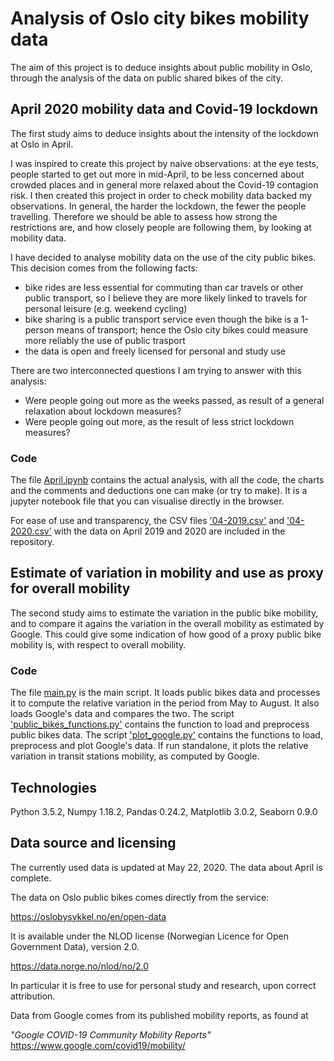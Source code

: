 # Analysis of Oslo city bikes mobility data #

The aim of this project is to deduce insights about public mobility in Oslo, through the analysis of the data on public shared bikes of the city.

## April 2020 mobility data and Covid-19 lockdown ##

The first study aims to deduce insights about the intensity of the lockdown at Oslo in April.

I was inspired to create this project by naive observations: at the eye tests, people started to get out more in mid-April, to be less concerned about crowded places and in general more relaxed about the Covid-19 contagion risk. I then created this project in order to check mobility data backed my observations. In general, the harder the lockdown, the fewer the people travelling. Therefore we should be able to assess how strong the restrictions are, and how closely people are following them, by looking at mobility data.

I have decided to analyse mobility data on the use of the city public bikes. This decision comes from the following facts:
 - bike rides are less essential for commuting than car travels or other public transport, so I believe they are more likely linked to travels for personal leisure (e.g. weekend cycling)
 - bike sharing is a public transport service even though the bike is a 1-person means of transport; hence the Oslo city bikes could measure more reliably the use of public trasport
 - the data is open and freely licensed for personal and study use

There are two interconnected questions I am trying to answer with this analysis:
 - Were people going out more as the weeks passed, as result of a general relaxation about lockdown measures?
 - Were people going out more, as the result of less strict lockdown measures?

### Code ###

The file [April.ipynb](April.ipynb) contains the actual analysis, with all the code, the charts and the comments and deductions one can make (or try to make). It is a jupyter notebook file that you can visualise directly in the browser.

For ease of use and transparency, the CSV files ['04-2019.csv']('04-2019.csv') and ['04-2020.csv']('04-2020.csv') with the data on April 2019 and 2020 are included in the repository.

## Estimate of variation in mobility and use as proxy for overall mobility ##

The second study aims to estimate the variation in the public bike mobility, and to compare it agains the variation in the overall mobility as estimated by Google. This could give some indication of how good of a proxy public bike mobility is, with respect to overall mobility.

### Code ###

The file [main.py](main.py) is the main script. It loads public bikes data and processes it to compute the relative variation in the period from May to August. It also loads Google's data and compares the two. The script ['public_bikes_functions.py']('public_bikes_functions.py') contains the function to load and preprocess public bikes data. The script ['plot_google.py']('plot_google.py') contains the functions to load, preprocess and plot Google's data. If run standalone, it plots the relative variation in transit stations mobility, as computed by Google.

## Technologies ##

Python 3.5.2, Numpy 1.18.2, Pandas 0.24.2, Matplotlib 3.0.2, Seaborn 0.9.0

## Data source and licensing ##

The currently used data is updated at May 22, 2020. The data about April is complete.

The data on Oslo public bikes comes directly from the service:

https://oslobysykkel.no/en/open-data

It is available under the NLOD license (Norwegian Licence for Open Government Data), version 2.0.

https://data.norge.no/nlod/no/2.0

In particular it is free to use for personal study and research, upon correct attribution.

Data from Google comes from its published mobility reports, as found at

_"Google COVID-19 Community Mobility Reports"_
https://www.google.com/covid19/mobility/
